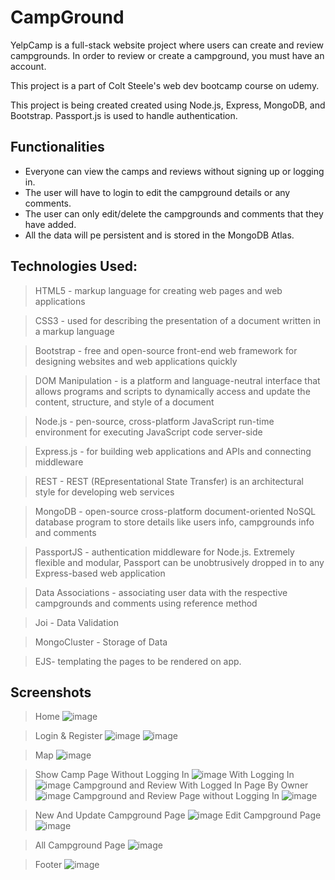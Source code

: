 # CampGround

<p>YelpCamp is a full-stack website project where users can create and review campgrounds. In order to review or create a campground, you must have an account. </p>
<p>This project is a part of Colt Steele's web dev bootcamp course on udemy.</p>
<p>This project is being created created using Node.js, Express, MongoDB, and Bootstrap. Passport.js is used to handle authentication.</p>

<h2>Functionalities</h2>
<ul>
  <li>Everyone can view the camps and reviews without signing up or logging in.</li>
  <li>The user will have to login to edit the campground details or any comments.</li>
  <li>The user can only edit/delete the campgrounds and comments that they have added.</li>
  <li>All the data will pe persistent and is stored in the MongoDB Atlas.</li>
</ul>

## Technologies Used:

>HTML5 - markup language for creating web pages and web applications

>CSS3 - used for describing the presentation of a document written in a markup language

>Bootstrap - free and open-source front-end web framework for designing websites and web applications quickly

>DOM Manipulation - is a platform and language-neutral interface that allows programs and scripts to dynamically access and update the content, structure, and style of a document

>Node.js - pen-source, cross-platform JavaScript run-time environment for executing JavaScript code server-side

>Express.js - for building web applications and APIs and connecting middleware

>REST - REST (REpresentational State Transfer) is an architectural style for developing web services

>MongoDB - open-source cross-platform document-oriented NoSQL database program to store details like users info, campgrounds info and comments

>PassportJS - authentication middleware for Node.js. Extremely flexible and modular, Passport can be unobtrusively dropped in to any Express-based web application

>Data Associations - associating user data with the respective campgrounds and comments using reference method

>Joi - Data Validation

>MongoCluster - Storage of Data

>EJS- templating the pages to be rendered on app.

## Screenshots
>Home
>![image](https://github.com/Ankit77760/CampGround/assets/115404574/c4415365-cae2-4e34-b135-48e6417c0b74)

 >Login & Register
>![image](https://github.com/Ankit77760/CampGround/assets/115404574/6301da87-371c-4daa-9087-5256c9a0654b)
>![image](https://github.com/Ankit77760/CampGround/assets/115404574/683b496c-2d90-4e3c-a466-bff3143cd682)

>Map
>![image](https://github.com/Ankit77760/CampGround/assets/115404574/9d7592e6-96b8-49db-ae89-e7edc7d25871)

>Show Camp Page
>Without Logging In
>![image](https://github.com/Ankit77760/CampGround/assets/115404574/dc004439-aaf7-4b77-875a-c0c257eec128)
>With Logging In
>![image](https://github.com/Ankit77760/CampGround/assets/115404574/ce2669c1-cc47-4a9a-be6e-c0ec0fa828d1)
>Campground and Review With Logged In Page By Owner
>![image](https://github.com/Ankit77760/CampGround/assets/115404574/2fafac0f-bc73-49f9-af35-077256410687)
>Campground and Review Page without Logging In
>![image](https://github.com/Ankit77760/CampGround/assets/115404574/773ae4a3-f325-4985-9d56-503655aec60e)

>New And Update Campground Page
>![image](https://github.com/Ankit77760/CampGround/assets/115404574/559132c8-d61e-4c6c-bb6c-7fc07b20d90d)
>Edit Campground Page
>![image](https://github.com/Ankit77760/CampGround/assets/115404574/3d25025a-aee9-4f92-bb37-7139c4599817)

>All Campground Page
>![image](https://github.com/Ankit77760/CampGround/assets/115404574/28c3b731-cde4-4f41-9bba-0a752600959d)

>Footer
>![image](https://github.com/Ankit77760/CampGround/assets/115404574/9bd32834-cbfd-4e07-ab99-c297d78ef8ce)








